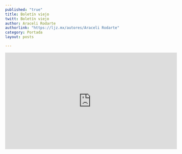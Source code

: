 ```yaml
---
published: "true"
title: Boletín viejo
twitt: Boletín viejo
author: Araceli Rodarte
authorlink: "https://ljz.mx/autores/Araceli Rodarte"
category: Portada
layout: posts

---
```


<iframe width="560" height="315" src="http://www.youtube.com/embed/2peLOx93Ii8" frameborder="0" allowfullscreen></iframe>
